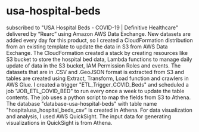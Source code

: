 # usa-hospital-beds
subscribed to "USA Hospital Beds - COVID-19 | Definitive Healthcare" delivered by “Rearc”  using Amazon AWS Data Exchange. New datasets are added every day for this product, so I created a CloudFormation distribution from an existing template to update the data in S3 from AWS Data Exchange.  The CloudFormation created a stack by creating resources like S3 bucket to store the hospital bed data, Lambda functions to manage daily update of data in the S3 bucket, IAM Permission Roles and events.
The datasets that are in .CSV and .GeoJSON format is extracted from S3 and tables are created using Extract, Transform, Load function and crawlers in AWS Glue. I created a trigger "ETL_Trigger_COVID_Beds" and scheduled a job  "JOB_ETL_COVID_BED" to run every once a week to update the table contents. The job uses a python script to map the fields from S3 to Athena. The database "database-usa-hospital-beds" with table name "hospitalusa_hospital_beds_csv" is created in Athena.
For data visualization and analysis, I used AWS QuickSight. The input data for generating visualizations in QuickSight is from Athena.

